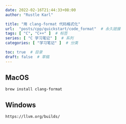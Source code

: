 ```yaml
---
date: 2022-02-16T21:44:33+08:00
author: "Rustle Karl"

title: "用 clang-format 代码格式化"
url:  "posts/cpp/quickstart/code_format"  # 永久链接
tags: [ "C", "C++" ]  # 标签
series: [ "C 学习笔记" ]  # 系列
categories: [ "学习笔记" ]  # 分类

toc: true  # 目录
draft: false  # 草稿
---
```


## MacOS

```shell
brew install clang-format
```

## Windows

```shell
https://llvm.org/builds/
```
